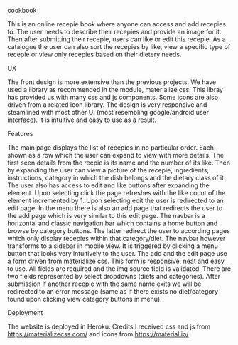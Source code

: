 cookbook

This is an online recepie book where anyone can access and add recepies to. The user needs to describe their recepies and provide an image for it. 
Then after submitting their recepie, users can like or edit this recepie. As a catalogue the user can also sort the recepies by like, view a specific
type of recepie or view only recepies based on their dietery needs.


UX

The front design is more extensive than the previous projects. We have used a library as recommended in the module, materialize css. This libray has provided us with many
css and js components. Some icons are also driven from a related icon library. The design is very responsive and steamlined with most other UI 
(most resembling google/android user interface). It is intuitive and easy to use as a result.


Features

The main page displays the list of recepies in no particular order. Each shown as a row which the user can expand to view with more details.
The first seen details from the recpie is its name and the number of its like. Then by expanding the user can view a picture of the recepie,
ingredients, instructions, category in which the dish belongs and the dietary class of it. The user also has access to edit and like buttons
after expanding the element. Upon selecting click the page refreshes with the like count of the element incremented by 1. Upon selecting edit
the user is redirected to an edit page. In the menu there is also an add page that redirects the user to the add page which is very similar to
this edit page.
The navbar is a horizontal and classic navigation bar which contains a home button and browse by category buttons. The latter redirect the user to
according pages which only display recepies within that category/diet. The navbar however transforms to a sidebar in mobile view. It is triggered
by clicking a menu button that looks very intuitively to the user.
The add and the edit page use a form driven from materialize css. This form is responsive, neat and easy to use. All fields are required and 
the img source field is validated. There are two fields represented by select dropdowns (diets and categories). After submission if another
recepie with the same name exits we will be redirected to an error message (same as if there exists no diet/category found upon clicking
view category buttons in menu).


Deployment

The website is deployed in Heroku.
Credits
I received css and js from https://materializecss.com/
and icons from https://material.io/
​